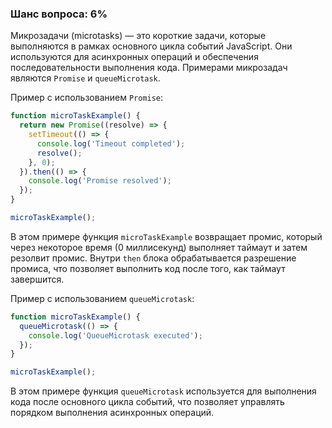 ### Шанс вопроса: 6%

Микрозадачи (microtasks) — это короткие задачи, которые выполняются в рамках основного цикла событий JavaScript. Они используются для асинхронных операций и обеспечения последовательности выполнения кода. Примерами микрозадач являются `Promise` и `queueMicrotask`.

Пример с использованием `Promise`:
```javascript
function microTaskExample() {
  return new Promise((resolve) => {
    setTimeout(() => {
      console.log('Timeout completed');
      resolve();
    }, 0);
  }).then(() => {
    console.log('Promise resolved');
  });
}

microTaskExample();
```

В этом примере функция `microTaskExample` возвращает промис, который через некоторое время (0 миллисекунд) выполняет таймаут и затем резолвит промис. Внутри `then` блока обрабатывается разрешение промиса, что позволяет выполнить код после того, как таймаут завершится.

Пример с использованием `queueMicrotask`:
```javascript
function microTaskExample() {
  queueMicrotask(() => {
    console.log('QueueMicrotask executed');
  });
}

microTaskExample();
```

В этом примере функция `queueMicrotask` используется для выполнения кода после основного цикла событий, что позволяет управлять порядком выполнения асинхронных операций.